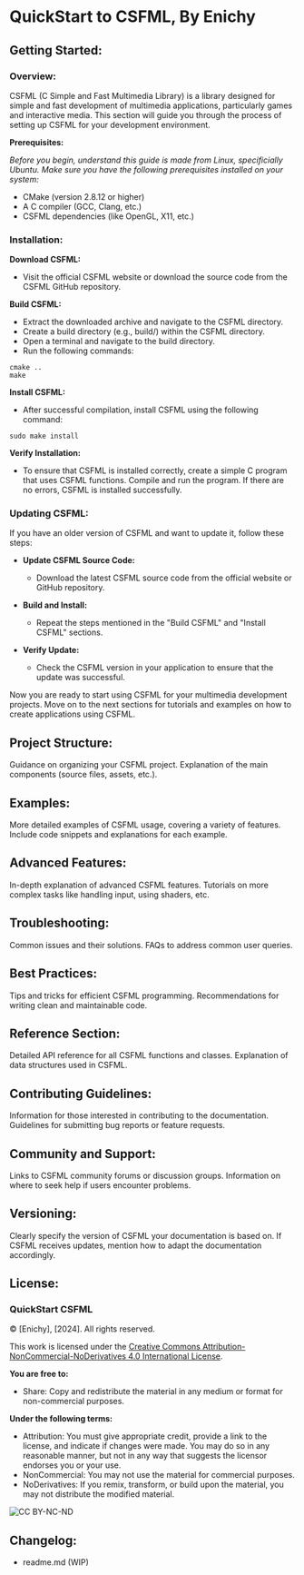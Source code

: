 # QuickStart to CSFML, By Enichy
## Getting Started:
### Overview:

CSFML (C Simple and Fast Multimedia Library) is a library designed for simple and fast development of multimedia applications, particularly games and interactive media. This section will guide you through the process of setting up CSFML for your
development environment.

**Prerequisites:**

*Before you begin, understand this guide is made from Linux, specificially Ubuntu. Make sure you have the following prerequisites installed on your system:*

- CMake (version 2.8.12 or higher)
- A C compiler (GCC, Clang, etc.)
- CSFML dependencies (like OpenGL, X11, etc.)

### Installation:

**Download CSFML:**
- Visit the official CSFML website or download the source code from the CSFML GitHub repository.

**Build CSFML:**
  - Extract the downloaded archive and navigate to the CSFML directory.
  - Create a build directory (e.g., build/) within the CSFML directory.
  - Open a terminal and navigate to the build directory.
  - Run the following commands:
```
cmake ..
make
```
**Install CSFML:**
  - After successful compilation, install CSFML using the following command:
```
sudo make install
```
**Verify Installation:**
  - To ensure that CSFML is installed correctly, create a simple C program that uses CSFML functions.
  Compile and run the program. If there are no errors, CSFML is installed successfully.

### Updating CSFML:

  If you have an older version of CSFML and want to update it, follow these steps:

- **Update CSFML Source Code:**
  - Download the latest CSFML source code from the official website or GitHub repository.

- **Build and Install:**
  - Repeat the steps mentioned in the "Build CSFML" and "Install CSFML" sections.

- **Verify Update:**
  - Check the CSFML version in your application to ensure that the update was successful.

Now you are ready to start using CSFML for your multimedia development projects. Move on to the next sections for tutorials and examples on how to create applications using CSFML.



## Project Structure:
Guidance on organizing your CSFML project.
Explanation of the main components (source files, assets, etc.).

## Examples:
More detailed examples of CSFML usage, covering a variety of features.
Include code snippets and explanations for each example.

## Advanced Features:
In-depth explanation of advanced CSFML features.
Tutorials on more complex tasks like handling input, using shaders, etc.

## Troubleshooting:
Common issues and their solutions.
FAQs to address common user queries.

## Best Practices:
Tips and tricks for efficient CSFML programming.
Recommendations for writing clean and maintainable code.

## Reference Section:
Detailed API reference for all CSFML functions and classes.
Explanation of data structures used in CSFML.

## Contributing Guidelines:
Information for those interested in contributing to the documentation.
Guidelines for submitting bug reports or feature requests.

## Community and Support:
Links to CSFML community forums or discussion groups.
Information on where to seek help if users encounter problems.

## Versioning:
Clearly specify the version of CSFML your documentation is based on.
If CSFML receives updates, mention how to adapt the documentation accordingly.

## License:
### QuickStart CSFML

© [Enichy], [2024]. All rights reserved.

This work is licensed under the [Creative Commons Attribution-NonCommercial-NoDerivatives 4.0 International License](http://creativecommons.org/licenses/by-nc-nd/4.0/).

**You are free to:**
- Share: Copy and redistribute the material in any medium or format for non-commercial purposes.

**Under the following terms:**
- Attribution: You must give appropriate credit, provide a link to the license, and indicate if changes were made. You may do so in any reasonable manner, but not in any way that suggests the licensor endorses you or your use.
- NonCommercial: You may not use the material for commercial purposes.
- NoDerivatives: If you remix, transform, or build upon the material, you may not distribute the modified material.

![CC BY-NC-ND](https://licensebuttons.net/l/by-nc-nd/4.0/88x31.png)


## Changelog:
- readme.md (WIP)
